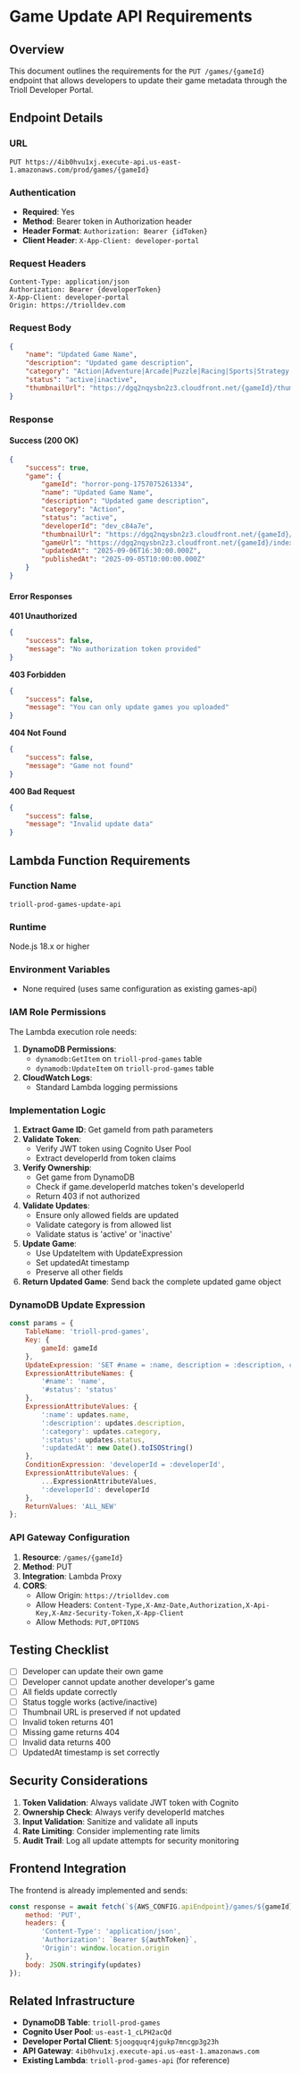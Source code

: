 # Game Update API Requirements

## Overview
This document outlines the requirements for the `PUT /games/{gameId}` endpoint that allows developers to update their game metadata through the Trioll Developer Portal.

## Endpoint Details

### URL
```
PUT https://4ib0hvu1xj.execute-api.us-east-1.amazonaws.com/prod/games/{gameId}
```

### Authentication
- **Required**: Yes
- **Method**: Bearer token in Authorization header
- **Header Format**: `Authorization: Bearer {idToken}`
- **Client Header**: `X-App-Client: developer-portal`

### Request Headers
```http
Content-Type: application/json
Authorization: Bearer {developerToken}
X-App-Client: developer-portal
Origin: https://triolldev.com
```

### Request Body
```json
{
    "name": "Updated Game Name",
    "description": "Updated game description",
    "category": "Action|Adventure|Arcade|Puzzle|Racing|Sports|Strategy|Simulation|Educational|Other",
    "status": "active|inactive",
    "thumbnailUrl": "https://dgq2nqysbn2z3.cloudfront.net/{gameId}/thumbnail.jpg" // Optional
}
```

### Response

#### Success (200 OK)
```json
{
    "success": true,
    "game": {
        "gameId": "horror-pong-1757075261334",
        "name": "Updated Game Name",
        "description": "Updated game description",
        "category": "Action",
        "status": "active",
        "developerId": "dev_c84a7e",
        "thumbnailUrl": "https://dgq2nqysbn2z3.cloudfront.net/{gameId}/thumbnail.jpg",
        "gameUrl": "https://dgq2nqysbn2z3.cloudfront.net/{gameId}/index.html",
        "updatedAt": "2025-09-06T16:30:00.000Z",
        "publishedAt": "2025-09-05T10:00:00.000Z"
    }
}
```

#### Error Responses

**401 Unauthorized**
```json
{
    "success": false,
    "message": "No authorization token provided"
}
```

**403 Forbidden**
```json
{
    "success": false,
    "message": "You can only update games you uploaded"
}
```

**404 Not Found**
```json
{
    "success": false,
    "message": "Game not found"
}
```

**400 Bad Request**
```json
{
    "success": false,
    "message": "Invalid update data"
}
```

## Lambda Function Requirements

### Function Name
`trioll-prod-games-update-api`

### Runtime
Node.js 18.x or higher

### Environment Variables
- None required (uses same configuration as existing games-api)

### IAM Role Permissions
The Lambda execution role needs:
1. **DynamoDB Permissions**:
   - `dynamodb:GetItem` on `trioll-prod-games` table
   - `dynamodb:UpdateItem` on `trioll-prod-games` table
2. **CloudWatch Logs**:
   - Standard Lambda logging permissions

### Implementation Logic

1. **Extract Game ID**: Get gameId from path parameters
2. **Validate Token**: 
   - Verify JWT token using Cognito User Pool
   - Extract developerId from token claims
3. **Verify Ownership**:
   - Get game from DynamoDB
   - Check if game.developerId matches token's developerId
   - Return 403 if not authorized
4. **Validate Updates**:
   - Ensure only allowed fields are updated
   - Validate category is from allowed list
   - Validate status is 'active' or 'inactive'
5. **Update Game**:
   - Use UpdateItem with UpdateExpression
   - Set updatedAt timestamp
   - Preserve all other fields
6. **Return Updated Game**: Send back the complete updated game object

### DynamoDB Update Expression
```javascript
const params = {
    TableName: 'trioll-prod-games',
    Key: {
        gameId: gameId
    },
    UpdateExpression: 'SET #name = :name, description = :description, category = :category, #status = :status, updatedAt = :updatedAt',
    ExpressionAttributeNames: {
        '#name': 'name',
        '#status': 'status'
    },
    ExpressionAttributeValues: {
        ':name': updates.name,
        ':description': updates.description,
        ':category': updates.category,
        ':status': updates.status,
        ':updatedAt': new Date().toISOString()
    },
    ConditionExpression: 'developerId = :developerId',
    ExpressionAttributeValues: {
        ...ExpressionAttributeValues,
        ':developerId': developerId
    },
    ReturnValues: 'ALL_NEW'
};
```

### API Gateway Configuration

1. **Resource**: `/games/{gameId}`
2. **Method**: PUT
3. **Integration**: Lambda Proxy
4. **CORS**: 
   - Allow Origin: `https://triolldev.com`
   - Allow Headers: `Content-Type,X-Amz-Date,Authorization,X-Api-Key,X-Amz-Security-Token,X-App-Client`
   - Allow Methods: `PUT,OPTIONS`

## Testing Checklist

- [ ] Developer can update their own game
- [ ] Developer cannot update another developer's game
- [ ] All fields update correctly
- [ ] Status toggle works (active/inactive)
- [ ] Thumbnail URL is preserved if not updated
- [ ] Invalid token returns 401
- [ ] Missing game returns 404
- [ ] Invalid data returns 400
- [ ] UpdatedAt timestamp is set correctly

## Security Considerations

1. **Token Validation**: Always validate JWT token with Cognito
2. **Ownership Check**: Always verify developerId matches
3. **Input Validation**: Sanitize and validate all inputs
4. **Rate Limiting**: Consider implementing rate limits
5. **Audit Trail**: Log all update attempts for security monitoring

## Frontend Integration

The frontend is already implemented and sends:
```javascript
const response = await fetch(`${AWS_CONFIG.apiEndpoint}/games/${gameId}`, {
    method: 'PUT',
    headers: {
        'Content-Type': 'application/json',
        'Authorization': `Bearer ${authToken}`,
        'Origin': window.location.origin
    },
    body: JSON.stringify(updates)
});
```

## Related Infrastructure

- **DynamoDB Table**: `trioll-prod-games`
- **Cognito User Pool**: `us-east-1_cLPH2acQd`
- **Developer Portal Client**: `5joogquqr4jgukp7mncgp3g23h`
- **API Gateway**: `4ib0hvu1xj.execute-api.us-east-1.amazonaws.com`
- **Existing Lambda**: `trioll-prod-games-api` (for reference)